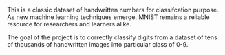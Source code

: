 
This is a classic dataset of handwritten numbers for classifcation purpose. As new machine learning techniques emerge, MNIST remains a reliable resource for researchers and learners alike.

The goal of the project is to correctly classify digits from a dataset of tens of thousands of handwritten images into particular class of 0-9.
